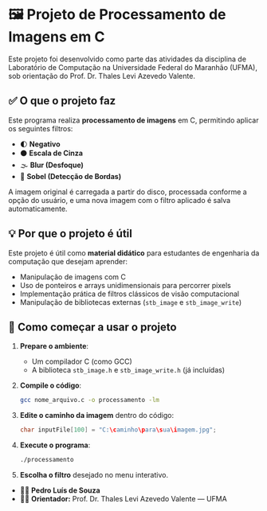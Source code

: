 
# 🖼️ Projeto de Processamento de Imagens em C

Este projeto foi desenvolvido como parte das atividades da disciplina de Laboratório de Computação na Universidade Federal do Maranhão (UFMA), sob orientação do Prof. Dr. Thales Levi Azevedo Valente.

## ✅ O que o projeto faz

Este programa realiza **processamento de imagens** em C, permitindo aplicar os seguintes filtros:

- 🌓 **Negativo**  
- ⚫ **Escala de Cinza**  
- 🌫️ **Blur (Desfoque)**  
- 🧭 **Sobel (Detecção de Bordas)**  

A imagem original é carregada a partir do disco, processada conforme a opção do usuário, e uma nova imagem com o filtro aplicado é salva automaticamente.

## 💡 Por que o projeto é útil

Este projeto é útil como **material didático** para estudantes de engenharia da computação que desejam aprender:

- Manipulação de imagens com C
- Uso de ponteiros e arrays unidimensionais para percorrer pixels
- Implementação prática de filtros clássicos de visão computacional
- Manipulação de bibliotecas externas (`stb_image` e `stb_image_write`)

## 🚀 Como começar a usar o projeto

1. **Prepare o ambiente**:
   - Um compilador C (como GCC)
   - A biblioteca `stb_image.h` e `stb_image_write.h` (já incluídas)

2. **Compile o código**:
   ```bash
   gcc nome_arquivo.c -o processamento -lm
   ```

3. **Edite o caminho da imagem** dentro do código:
   ```c
   char inputFile[100] = "C:\caminho\para\sua\imagem.jpg";
   ```

4. **Execute o programa**:
   ```bash
   ./processamento
   ```

6. **Escolha o filtro** desejado no menu interativo.

- 👨‍💻 **Pedro Luís de Souza**
- 👨‍🏫 **Orientador:** Prof. Dr. Thales Levi Azevedo Valente — UFMA
